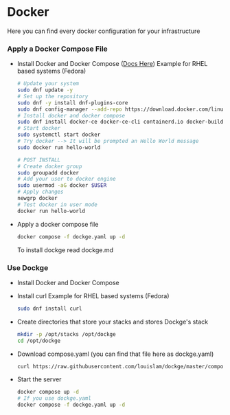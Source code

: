 # Docker

Here you can find every docker configuration for your infrastructure

### Apply a Docker Compose File

- Install Docker and Docker Compose ([Docs Here](https://docs.docker.com/engine/install/))
  Example for RHEL based systems (Fedora)

  ```bash
  # Update your system
  sudo dnf update -y
  # Set up the repository
  sudo dnf -y install dnf-plugins-core
  sudo dnf config-manager --add-repo https://download.docker.com/linux/fedora/docker-ce.repo
  # Install docker and docker compose
  sudo dnf install docker-ce docker-ce-cli containerd.io docker-buildx-plugin docker-compose-plugin
  # Start docker
  sudo systemctl start docker
  # Try docker --> It will be prompted an Hello World message
  sudo docker run hello-world

  # POST INSTALL
  # Create docker group
  sudo groupadd docker
  # Add your user to docker engine
  sudo usermod -aG docker $USER
  # Apply changes
  newgrp docker
  # Test docker in user mode
  docker run hello-world
  ```

- Apply a docker compose file
  ```bash
  docker compose -f dockge.yaml up -d
  ```
  To install dockge read dockge.md

### Use Dockge

- Install Docker and Docker Compose
- Install curl
  Example for RHEL based systems (Fedora)

  ```bash
  sudo dnf install curl
  ```

- Create directories that store your stacks and stores Dockge's stack

  ```bash
  mkdir -p /opt/stacks /opt/dockge
  cd /opt/dockge
  ```

- Download compose.yaml (you can find that file here as dockge.yaml)
  ```bash
  curl https://raw.githubusercontent.com/louislam/dockge/master/compose.yaml --output compose.yaml
  ```
- Start the server
  ```bash
  docker compose up -d
  # If you use dockge.yaml
  docker compose -f dockge.yaml up -d
  ```
